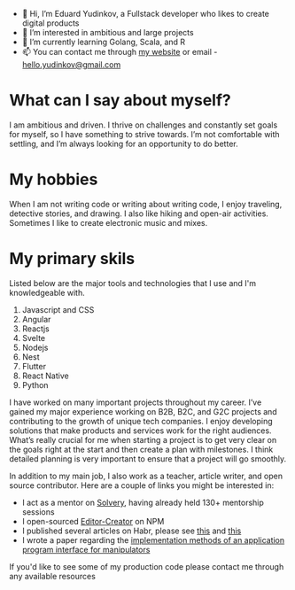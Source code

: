 - 👋 Hi, I’m Eduard Yudinkov, a Fullstack developer who likes to create digital products
- 👀 I’m interested in ambitious and large projects
- 🌱 I’m currently learning Golang, Scala, and R
- 📫 You can contact me through [my website](https://yudinkov.dev/) or email - hello.yudinkov@gmail.com

# What can I say about myself?

I am ambitious and driven. I thrive on challenges and constantly set goals for myself, so I have something to strive towards. I’m not comfortable with settling, and I’m always looking for an opportunity to do better.

# My hobbies

When I am not writing code or writing about writing code, I enjoy traveling, detective stories, and drawing. I also like hiking and open-air activities. Sometimes I like to create electronic music and mixes.

# My primary skils

Listed below are the major tools and technologies that I use and I'm knowledgeable with.

1. Javascript and CSS
2. Angular
3. Reactjs
4. Svelte
5. Nodejs
6. Nest
7. Flutter
8. React Native
9. Python

I have worked on many important projects throughout my career. I’ve gained my major experience working on B2B, B2C, and G2C projects and contributing to the growth of unique tech companies. I enjoy developing solutions that make products and services work for the right audiences. What’s really crucial for me when starting a project is to get very clear on the goals right at the start and then create a plan with milestones. I think detailed planning is very important to ensure that a project will go smoothly.

In addition to my main job, I also work as a teacher, article writer, and open source
contributor. Here are a couple of links you might be interested in:

- I act as a mentor on [Solvery](https://solvery.io/ru/mentor/anstertum), having already held 130+ mentorship sessions
- I open-sourced [Editor-Creator](https://www.npmjs.com/package/editor-creator) on NPM
- I published several articles on Habr, please see [this](https://habr.com/ru/post/599029/) and [this](https://habr.com/ru/post/650175/)
- I wrote a paper regarding the [implementation methods of an application program interface for manipulators](https://www.researchgate.net/publication/334850329_The_Implementation_Method_of_Application_Program_Interface_for_Manipulator_Mitsubishi_RV-2FB)

If you'd like to see some of my production code please contact me through any available resources
